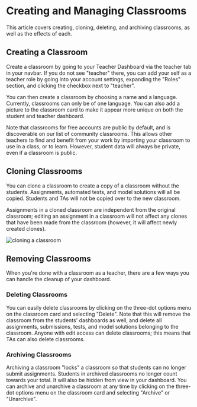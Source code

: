 # Creating and Managing Classrooms

This article covers creating, cloning, deleting, and archiving classrooms, as well as the effects
of each.

## Creating a Classroom

Create a classroom by going to your Teacher Dashboard via the teacher tab in your navbar.  If you do
not see "teacher" there, you can add your self as a teacher role by going into your account settings,
expanding the "Roles" section, and clicking the checkbox next to "teacher".

You can then create a classroom by choosing a name and a language.  Currently, classrooms can only
be of one language.  You can also add a picture to the classroom card to make it appear more unique on
both the student and teacher dashboard.

Note that classrooms for free accounts are public by default, and is discoverable on our list of
community classrooms.  This allows other teachers to find and benefit from your work by importing
your classroom to use in a class, or to learn.  However, student data will always be private, even
if a classroom is public.

## Cloning Classrooms

You can clone a classroom to create a copy of a classroom without the students.  Assignments, automated
tests, and model solutions will all be copied.  Students and  TAs will not be copied over to the new
classroom.

Assignments in a cloned classroom are independent from the original classroom; editing an assignment in
a classroom will not affect any clones that have been made from the classroom (however, it will affect
newly created clones).

![cloning a classroom](https://i.imgur.com/q8lZvwY.gif)

## Removing Classrooms

When you're done with a classroom as a teacher, there are a few ways you can handle the cleanup of your
dashboard.

### Deleting Classrooms

You can easily delete classrooms by clicking on the three-dot options menu on the classroom card and
selecting "Delete".  Note that this will remove the classroom from the students' dashboards as well,
and delete all assignments, submissions, tests, and model solutions belonging to the classroom.  Anyone
with edit access can delete classrooms; this means that TAs can also delete classrooms.

### Archiving Classrooms

Archiving a classroom "locks" a classroom so that students can no longer submit assignments.  Students in
archived classrooms no longer count towards your total.  It will also be hidden from view in your dashboard.
You can archive and unarchive a classroom at any time by clicking on the three-dot options menu on the
classroom card and selecting "Archive" or "Unarchive".